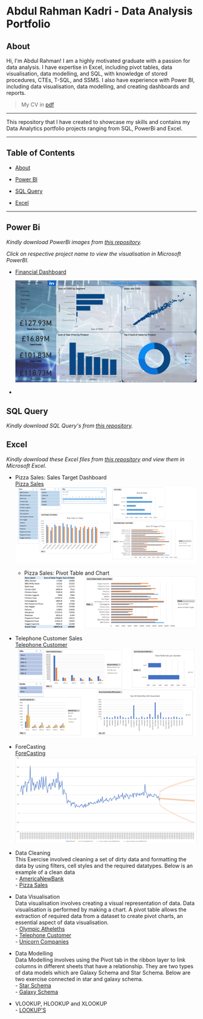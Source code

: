 # Abdul Rahman Kadri - Data Analysis Portfolio

## About

Hi, I'm Abdul Rahman! I am a highly motivated graduate with a passion for data analysis. I have expertise in Excel, including pivot tables, data visualisation, data modelling, and SQL, with knowledge of stored procedures, CTEs, T-SQL, and SSMS. I also have experience with Power BI, including data visualisation, data modelling, and creating dashboards and reports.


> My CV in [pdf](https://github.com/aokadri11/AbdulRahman_Portfolio/blob/main/Abdul_Rahman_Kadri_CV_2023_Data_Analysis.pdf) 
---

This repository that I have created to showcase my skills and contains my Data Analytics portfolio projects ranging from SQL, PowerBi and Excel.

---

## Table of Contents
- [About](#about)

- [Power BI](#power-bi)

- [SQL Query](#sql-query)  

- [Excel](#excel)

---

## **Power Bi**  

*Kindly download PowerBi images from [this repository](https://github.com/aokadri11/AbdulRahman_Portfolio/blob/main/PowerBi).* <br />

*Click on respective project name to view the visualisation in Microsoft PowerBI.*


- [Financial Dashboard](https://app.powerbi.com/view?r=eyJrIjoiZjczODIzZTgtN2MzNC00MzQ0LWJkZTYtNGYwNjYwZjUxZmU5IiwidCI6ImNlMGRmNDkyLTdmMzItNDNjZi1iMjk3LWVlMTM1NzYwZGExYiJ9)<br />

    ![Finacial Dashboard](https://github.com/aokadri11/AbdulRahman_Portfolio/blob/main/PowerBi/Financial_Dashboard.PNG) <br />

-


## **SQL Query** 

*Kindly download SQL Query's from [this repository](https://github.com/aokadri11/AbdulRahman_Portfolio/blob/main/SQL).* <br />

    

## **Excel**  

*Kindly download these Excel files from [this repository](https://github.com/aokadri11/AbdulRahman_Portfolio/blob/main/Excel) and view them in Microsoft Excel.*

- Pizza Sales: Sales Target Dashboard <br />
    [Pizza Sales](https://github.com/aokadri11/AbdulRahman_Portfolio/blob/main/Excel/Abdul%20-%20Pizza%20Sales_Data_Modeling.xlsx)
![Dashboard](https://github.com/aokadri11/AbdulRahman_Portfolio/blob/main/Excel/Pizza%20Sales%20Dashboard.PNG)
    - Pizza Sales: Pivot Table and Chart
![Pivot Table and Chart](https://github.com/aokadri11/AbdulRahman_Portfolio/blob/main/Excel/Pivot%20Table%20in%20Pizza%20Sales.PNG)


- Telephone Customer Sales <br />
    [Telephone Customer](https://github.com/aokadri11/AbdulRahman_Portfolio/blob/main/Excel/Abdul%20-%20Telephone%20Customer.xlsx)
![Dashboard](https://github.com/aokadri11/AbdulRahman_Portfolio/blob/main/Excel/TelePhone_Customer_Dashboard.PNG)

- ForeCasting <br />
    [ForeCasting](https://github.com/aokadri11/AbdulRahman_Portfolio/blob/main/Excel/ForeCasting%20NYC%20Accidents%202020.xlsx)
![Forecast Sheet](https://github.com/aokadri11/AbdulRahman_Portfolio/blob/main/Excel/Forecast%20Image.PNG)


- Data Cleaning <br />
    This Exercise involved cleaning a set of dirty data and formatting the data by using filters, cell styles and the required datatypes. Below is an example of a clean data <br />
        -  [AmericaNewBank](https://github.com/aokadri11/AbdulRahman_Portfolio/blob/main/Excel/Abdul%20-%20AmericaBank%20-%20PB.xlsx)<br />
        -  [Pizza Sales](https://github.com/aokadri11/AbdulRahman_Portfolio/blob/main/Excel/Abdul%20-%20Pizza%20Sales_Data_Modeling.xlsx)

- Data Visualisation <br />
    Data visualisation involves creating a visual representation of data. Data visualisation is performed by making a chart. A pivot table allows the extraction of required data from a dataset to create pivot charts, an essential aspect of data visualisation.<br />
        -   [Olympic Atheleths](https://github.com/aokadri11/AbdulRahman_Portfolio/blob/main/Excel/Abdul%20-%20Olympic%20Atheleths.xlsx)<br />
        -   [Telephone Customer](https://github.com/aokadri11/AbdulRahman_Portfolio/blob/main/Excel/Abdul%20-%20Telephone%20Customer.xlsx)<br />
        -   [Unicorn Companies](https://github.com/aokadri11/AbdulRahman_Portfolio/blob/main/Excel/Abdul%20-%20Unicorn_Companies.xlsx)

- Data Modelling <br />
    Data Modelling involves using the Pivot tab in the ribbon layer to link columns in different sheets that have a relationship. They are two types of data models which are Galaxy Schema and Star Schema. Below are two exercise connected in star and galaxy schema.<br />
        -   [Star Schema](https://github.com/aokadri11/AbdulRahman_Portfolio/blob/main/Excel/Star%20Schema%20Data%20Modeling.xlsx)<br />
        -   [Galaxy Schema](https://github.com/aokadri11/AbdulRahman_Portfolio/blob/main/Excel/Abdul%20-%20Pizza%20Sales_Data_Modeling.xlsx)

- VLOOKUP, HLOOKUP and XLOOKUP <br />
        -   [LOOKUP'S](https://github.com/aokadri11/AbdulRahman_Portfolio/blob/main/Excel/VLOOKUP_XLOOKUP%20sheet.xlsx)


